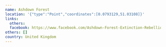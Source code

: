 ```yaml
---
name: Ashdown Forest
location: '{"type":"Point","coordinates":[0.0793129,51.03108]}'
links:
  others: 
  facebook: https://www.facebook.com/Ashdown-Forest-Extinction-Rebellion-386146695477261/
others: []
country: United Kingdom
---
```


